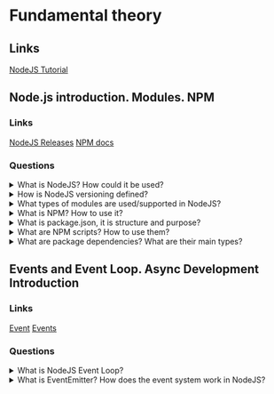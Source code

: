 # Fundamental theory

## Links
[NodeJS Tutorial](https://www.tutorialsteacher.com/nodejs/nodejs-tutorials)

## Node.js introduction. Modules. NPM

### Links
[NodeJS Releases](https://nodejs.org/en/about/releases/)
[NPM docs](https://docs.npmjs.com/about-npm)

### Questions

<details>
  <summary>What is NodeJS? How could it be used?</summary>

  NodeJS is a programming platform for running JavaScript and turning the language into a common language. Also, NodeJS adds opportunities to communicate with output/input through NodeJS API and use external modules. The base using sphere is the development of web-servers. Moreover, NodeJS allows creating desktop applications(for example, it is possible to use Electron). NodeJS uses an event-driven model and async or reactive programming with not blocked output/input.
  For using could be downloaded one of the NodeJS versions from the official website. Besides, it is possible to turn between versions with the nvm application.

</details>

<details>
  <summary>How is NodeJS versioning defined?</summary>

  There are two groups of NodeJS versions. First odd-numbered releases (9, 11, etc.), and second even-numbered or LTS releases (10, 12, etc.). LTS releases have long term support which typically guarantees that NodeJS developers will fix critical problems(bugs). As a result, the production application should use only LTS versions. There are follow life cycle periods:
  Not supported - version is not supported anymore;
  Current - version is in active development;
  Active - version is recommended to use;
  Maintenance - version is supported.

</details>

<details>
  <summary>What types of modules are used/supported in NodeJS?</summary>
  
  NodeJS includes three types of modules:
  1. Core Modules
  2. Local Modules
  3. Third-Party Modules
  The core modules include the bare minimum functionalities of NodeJS. Core modules are compiled into their binary distribution and automatically load when NodeJS starts the process. However, it is required to import the core module first to use it in your application.
  Local modules are modules created locally in your Node.js application. These modules include different functionalities of your application in separate files and folders. You can also package it and distribute it via NPM. For example, if it is needed to connect to MongoDB and fetch data, it will be possible to create a reusable module.
  Third-Party Modules are modules that are possible to import from NPM.

</details>

<details>
  <summary>What is NPM? How to use it?</summary>

  Node Package Manager (NPM) is a command-line tool that installs, updates or uninstalls Node.js packages in your application. It is also an online repository for open-source Node.js packages. The node community around the world creates modules and publishes them as packages in this repository. Npm allows installing, uninstalling and updating packages.

</details>

<details>
  <summary>What is package.json, it is structure and purpose?</summary>

  Package.json file contains information about an application: name, version, dependencies, and etc. Each directory in the file is interpreted as a NodeJS package.

</details>

<details>
  <summary>What are NPM scripts? How to use them?</summary>
  
  The scripts property of a package.json file contains scripts that can be run by ```npm run <stage>```. Also, It is possible to use pre and post commands as prepare, prepublish, prepublishOnly and .etc.

</details>

<details>
  <summary>What are package dependencies? What are their main types?</summary>
  
  Dependencies are a list of external modules that a project uses.
  NodeJS contains two dependency types:
  1. Dependencies should have dependencies that the production mode will use.
  2. devDependencies should have dependencies that will be used in development. For example, linter, bable and etc.

</details>

## Events and Event Loop. Async Development Introduction

### Links
[Event](https://nodejs.org/en/docs/guides/event-loop-timers-and-nexttick/)
[Events](https://nodejs.org/api/events.html)

### Questions

<details>
  <summary>What is NodeJS Event Loop?</summary>

  The event loop is the module that allows Node.js to perform non-blocking I/O operations - although JavaScript is single-threaded - by offloading operations to the system kernel whenever possible.
  Since most modern kernels are multi-threaded, they can handle multiple operations executing in the background.
  There are follow queues: timers, pending callbacks, idle, prepare, poll, check, close callbacks.

</details>

<details>
  <summary>What is EventEmitter? How does the event system work in NodeJS?</summary>

  All objects that emit events are instances of the EventEmitter class. These objects expose an ```eventEmitter.on()``` function that allows one or more functions to be attached to named events emitted by the object. Typically, event names are camel-cased strings but any valid JavaScript property key can be used.
  When the EventEmitter object emits an event, all of the functions attached to that specific event are called synchronously. Any values returned by the called listeners are ignored and discarded.
  The following example shows a simple EventEmitter instance with a single listener. The ```eventEmitter.on()``` method is used to register listeners, while the ```eventEmitter.emit()``` method is used to trigger the event.

</details>
